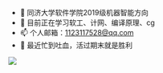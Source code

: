 


- 🔭 同济大学软件学院2019级机器智能方向
- 🌱 目前正在学习软工、计网、编译原理、cg
- 📫 个人邮箱：1123117528@qq.com
- 💬 最近忙到吐血，活过期末就是胜利

<img align="middle" src="https://github-readme-stats.vercel.app/api?username=DOGGY-SAINT&show_icons=true&icon_color=CE1D2D&text_color=718096&bg_color=ffffff&hide_title=true" />

